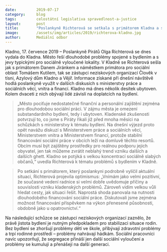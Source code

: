 ```yaml
---
date:         2019-07-17
category:     blog
tags:         celostátní legislativa spravedlnost-a-justice
layout:       post
title:        "Poslankyně Richterová se setkala s primátorem Kladna a se zástupci neziskových organizací kvůli problematice bydlení a sociální práce"
image:        /assets/img/articles/2019/richterova-kladno.jpg
author:       Mediální odbor
---
```

 

Kladno, 17. července 2019 – Poslankyně Pirátů Olga Richterová se dnes vydala do Kladna. Město řeší dlouhodobé problémy spojené s bydlením a s jevy typickými pro sociálně vyloučené lokality. V Kladně se Richterová sešla jak s primátorem Danem Jiránkem a náměstkem primátora pro sociální oblast Tomášem Kutilem, tak se zástupci neziskových organizací Člověk v tísni, Azylový dům Kladno a Vějíř. Informace získané při dnešní návštěvě hodlá poslankyně využít v dalších diskusích s ministerstvy práce a sociálních věcí, vnitra a financí. Kladno má dnes několik desítek ubytoven. Kolem dvaceti z nich obývají lidé závislí na doplatcích na bydlení.

> „Město pociťuje nedostatečné finanční a personální zajištění zejména pro dlouhodobou sociální práci.  V zájmu města je omezení substandardního bydlení, tedy i ubytoven. Kladenské zkušenosti potvrzují to, co jsme s Piráty říkali již před mnoha měsíci na schůzkách s ministerstvy k tématu bydlení. Na dnešní výjezd proto opět navážu diskuzí s Ministerstvem práce a sociálních věcí, Ministerstvem vnitra a Ministerstvem financí, protože stabilní financování sociální práce v obcích leží na domluvě těchto resortů. Obcím musí být zajištěny prostředky pro reálnou podporu jejich obyvatel, jen tak můžeme zvrátit neblahý trend vzniku dalších a dalších ghett. Kladno se potýká s velkou koncentrací sociálně slabých občanů,“ uvedla Richterová k tématu problémů s bydlením v Kladně.

> Po setkání s primátorem, který poslankyni podrobně vylíčil aktuální situaci, Richterová projevila optimismus: „Vnímám jako velmi pozitivní, že současné vedení radnice si velmi dobře uvědomuje příčiny a souvislosti vzniku kladenských problémů. Zároveň vidím velkou vůli hledat cesty, jak situaci řešit. Naprostá shoda panovala na nutnosti dlouhodobého financování sociální práce. Diskutovali jsme zejména možnost financování příspěvkem na výkon přenesené působnosti, obdobně jako u opatrovnictví.“

Na následující schůzce se zástupci neziskových organizací zaznělo, že právě jistota bydlení je nutným předpokladem pro stabilizaci situace rodin. Bez bydlení se zhoršují problémy dětí ve škole, přibývají zdravotní problémy a trpí rodinné prostředí – problémy nahrávají hádkám. Sociální pracovníci navíc upozorňují, že segregace přináší jen další sociální vyloučení a problémy se kumulují a přenášejí na další generaci. 
